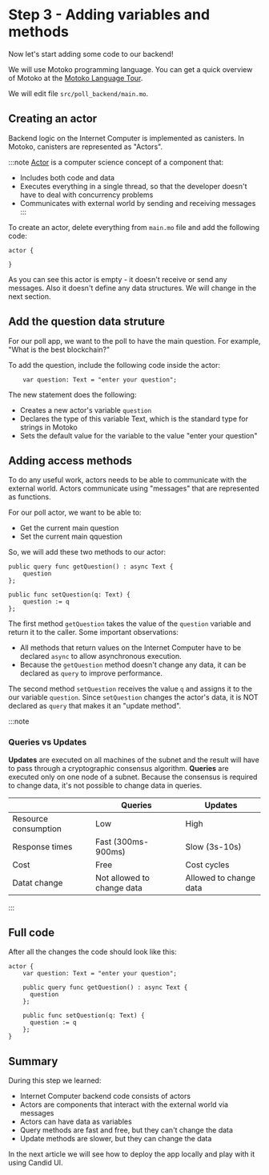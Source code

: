 # Step 3 - Adding variables and methods


Now let's start adding some code to our backend!

We will use Motoko programming language. You can get a quick overview of Motoko at the [Motoko Language Tour](/motoko/intro/index.md).

We will edit file `src/poll_backend/main.mo`.

## Creating an actor
Backend logic on the Internet Computer is implemented as canisters. In Motoko, canisters are represented as "Actors".

:::note
[Actor](https://en.wikipedia.org/wiki/Actor_model) is a computer science concept of a component that:
- Includes both code and data
- Executes everything in a single thread, so that the developer doesn't have to deal with concurrency problems
- Communicates with external world by sending and receiving messages
:::

To create an actor, delete everything from `main.mo` file and add the following code:

```motoko
actor {

}
```

As you can see this actor is empty - it doesn't receive or send any messages. Also it doesn't define any data structures. We will change in the next section.

## Add the question data struture

For our poll app, we want to the poll to have the main question. For example, "What is the best blockchain?"

To add the question, include the following code inside the actor:
```motoko
    var question: Text = "enter your question";
```

The new statement does the following:
- Creates a new actor's variable `question`
- Declares the type of this variable Text, which is the standard type for strings in Motoko
- Sets the default value for the variable to the value "enter your question"

## Adding access methods

To do any useful work, actors needs to be able to communicate with the external world. Actors communicate using "messages" that are represented as functions.

For our poll actor, we want to be able to:
- Get the current main question
- Set the current main qquestion

So, we will add these two methods to our actor:

```motoko
public query func getQuestion() : async Text { 
    question 
};

public func setQuestion(q: Text) { 
    question := q 
};
```

The first method `getQuestion` takes the value of the `question` variable and return it to the caller. Some important observations:
- All methods that return values on the Internet Computer have to be declared `async` to allow asynchronous execution. 
- Because the `getQuestion` method doesn't change any data, it can be declared as `query` to improve performance. 


The second method `setQuestion` receives the value `q` and assigns it to the our variable `question`. Since `setQuestion` changes the actor's data, it is NOT declared as `query` that makes it an "update method".

:::note
### Queries vs Updates
**Updates** are executed on all machines of the subnet and the result will have to pass through a cryptographic consensus algorithm. **Queries** are executed only on one node of a subnet. Because the consensus is required to change data, it's not possible to change data in queries.

|                      | Queries                    | Updates                |
| -------------------- | -------------------------- | ---------------------- |
| Resource consumption | Low                        | High                   |
| Response times       | Fast (300ms-900ms)         | Slow (3s-10s)          |
| Cost                 | Free                       | Cost cycles            |
| Datat change         | Not allowed to change data | Allowed to change data |


:::

## Full code

After all the changes the code should look like this:
```motoko
actor {
    var question: Text = "enter your question";

    public query func getQuestion() : async Text { 
      question 
    };
    
    public func setQuestion(q: Text) { 
      question := q 
    };
}
```

## Summary
During this step we learned:
- Internet Computer backend code consists of actors
- Actors are components that interact with the external world via messages
- Actors can have data as variables
- Query methods are fast and free, but they can't change the data
- Update methods are slower, but they can change the data

In the next article we will see how to deploy the app locally and play with it using Candid UI.